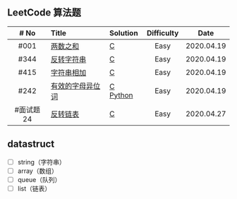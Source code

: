 ## LeetCode 算法题

| # No | Title                                                        | Solution                                                     | Difficulty |    Date    |
| :--: | :----------------------------------------------------------- | :----------------------------------------------------------- | :--------: | :--------: |
| #001 | [两数之和](https://leetcode-cn.com/problems/two-sum/)        | [C](https://github.com/liwei0526vip/datastruct/leetcode/c/twoSum.c) |    Easy    | 2020.04.19 |
| #344 | [反转字符串](https://leetcode-cn.com/problems/reverse-string/) | [C](https://github.com/liwei0526vip/datastruct/tree/master/leetcode/c/reverseString.c) |    Easy    | 2020.04.19 |
| #415 | [字符串相加](https://leetcode-cn.com/problems/add-strings/)  | [C](https://github.com/liwei0526vip/datastruct/tree/master/leetcode/c/addStrings.c)           |    Easy    | 2020.04.19 |
| #242 | [有效的字母异位词](https://leetcode-cn.com/problems/valid-anagram/) | [C](https://github.com/liwei0526vip/datastruct/tree/master/leetcode/c/isAnagram.c) [Python](https://github.com/liwei0526vip/datastruct/tree/master/leetcode/python/isAnagram.py) | Easy | 2020.04.19 |
| #面试题24 | [反转链表](https://leetcode-cn.com/problems/fan-zhuan-lian-biao-lcof/) | [C](https://github.com/liwei0526vip/datastruct/tree/master/leetcode/c/reverseList.c.c) | Easy | 2020.04.27 |




## datastruct

* [ ] string（字符串）
* [ ] array（数组）
* [ ] queue（队列）
* [ ] list（链表） 
